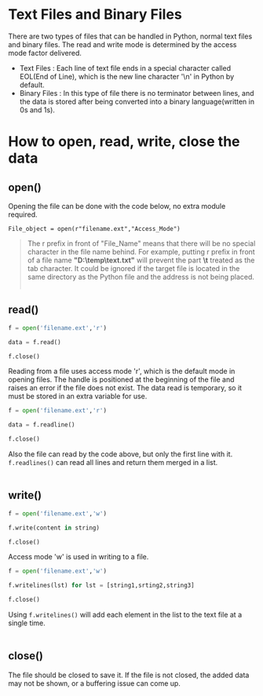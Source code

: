 # Text Files and Binary Files

There are two types of files that can be handled in Python, normal text files and binary files. The read and write mode is determined by the access mode factor delivered.

- Text Files : Each line of text file ends in a special character called EOL(End of Line), which is the new line character '\n' in Python by default.
- Binary Files : In this type of file there is no terminator between lines, and the data is stored after being converted into a binary language(written in 0s and 1s).

# How to open, read, write, close the data

## open()

Opening the file can be done with the code below, no extra module required.

    File_object = open(r"filename.ext","Access_Mode")
        
> The r prefix in front of "File_Name" means that there will be no special character in the file name behind. For example, putting r prefix in front of a file name **"D:\temp\text.txt"** will prevent the part **\t** treated as the tab character. It could be ignored if the target file is located in the same directory as the Python file and the address is not being placed.
<br/><br/>

## read()

~~~Python
f = open('filename.ext','r')

data = f.read()

f.close()
~~~

Reading from a file uses access mode 'r', which is the default mode in opening files. The handle is positioned at the beginning of the file and raises an error if the file does not exist. The data read is temporary, so it must be stored in an extra variable for use.

~~~Python
f = open('filename.ext','r')

data = f.readline()

f.close()
~~~

Also the file can read by the code above, but only the first line with it. ```f.readlines()``` can read all lines and return them merged in a list.
<br/><br/>

## write()

~~~Python
f = open('filename.ext','w')

f.write(content in string)

f.close()
~~~

Access mode 'w' is used in writing to a file.

~~~Python
f = open('filename.ext','w')

f.writelines(lst) for lst = [string1,srting2,string3]

f.close()
~~~

Using ```f.writelines()``` will add each element in the list to the text file at a single time.
<br/><br/>

## close()

The file should be closed to save it. If the file is not closed, the added data may not be shown, or a buffering issue can come up.
